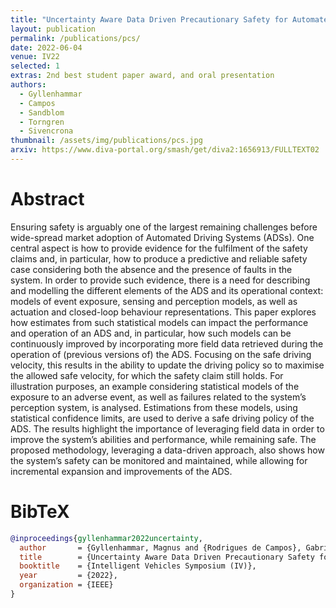```yaml
---
title: "Uncertainty Aware Data Driven Precautionary Safety for Automated Driving Systems Considering Perception Failures and Event Exposure"
layout: publication
permalink: /publications/pcs/
date: 2022-06-04
venue: IV22
selected: 1
extras: 2nd best student paper award, and oral presentation
authors:
  - Gyllenhammar
  - Campos
  - Sandblom
  - Torngren
  - Sivencrona
thumbnail: /assets/img/publications/pcs.jpg
arxiv: https://www.diva-portal.org/smash/get/diva2:1656913/FULLTEXT02
---
```


# Abstract
Ensuring safety is arguably one of the largest remaining challenges before wide-spread market adoption of Automated Driving Systems (ADSs). One central aspect is how to provide evidence for the fulfilment of the safety claims and, in particular, how to produce a predictive and reliable safety case considering both the absence and the presence of faults in the system. In order to provide such evidence, there is a need for describing and modelling the different elements of the ADS and its operational context: models of event exposure, sensing and perception models, as well as actuation and closed-loop behaviour representations. This paper explores how estimates from such statistical models can impact the performance and operation of an ADS and, in particular, how such models can be continuously improved by incorporating more field data retrieved during the operation of (previous versions of) the ADS. Focusing on the safe driving velocity, this results in the ability to update the driving policy so to maximise the allowed safe velocity, for which the safety claim still holds. For illustration purposes, an example considering statistical models of the exposure to an adverse event, as well as failures related to the system’s perception system, is analysed. Estimations from these models, using statistical confidence limits, are used to derive a safe driving policy of the ADS. The results highlight the importance of leveraging field data in order to improve the system’s abilities and performance, while remaining safe. The proposed methodology, leveraging a data-driven approach, also shows how the system’s safety can be monitored and maintained, while allowing for incremental expansion and improvements of the ADS.

# BibTeX
```bibtex
@inproceedings{gyllenhammar2022uncertainty,
  author       = {Gyllenhammar, Magnus and {Rodrigues de Campos}, Gabriel and Sandblom, Fredrik and Törngren, Martin and Sivencrona, Håkan},
  title        = {Uncertainty Aware Data Driven Precautionary Safety for Automated Driving Systems Considering Perception Failures and Event Exposure},
  booktitle    = {Intelligent Vehicles Symposium (IV)},
  year         = {2022},
  organization = {IEEE}
}
```
